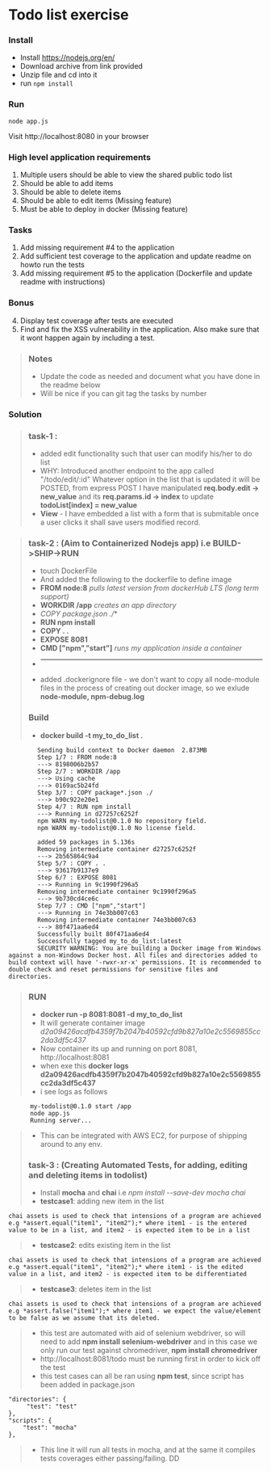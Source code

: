 # Todo list exercise

### Install

- Install https://nodejs.org/en/
- Download archive from link provided
- Unzip file and cd into it
- run `npm install`

### Run
`node app.js`

Visit http://localhost:8080 in your browser

### High level application requirements
1. Multiple users should be able to view the shared public todo list
2. Should be able to add items
3. Should be able to delete items
4. Should be able to edit items (Missing feature)
5. Must be able to deploy in docker (Missing feature)

### Tasks
1. Add missing requirement #4 to the application
2. Add sufficient test coverage to the application and update readme on howto run the tests
3. Add missing requirement #5 to the application (Dockerfile and update readme with instructions)

### Bonus
4. Display test coverage after tests are executed
5. Find and fix the XSS vulnerability in the application. Also make sure that it wont happen again by including a test.

> ### Notes
> - Update the code as needed and document what you have done in the readme below
> - Will be nice if you can git tag the tasks by number

### Solution
> ### task-1 : 
> - added edit functionality such that user can modify his/her to do list 
> - WHY: Introduced another endpoint to the app called "/todo/edit/:id"
               Whatever option in the list that is updated it will be POSTED, from express POST I have manipulated **req.body.edit -> new_value** and its **req.params.id -> index** to update
               **todoList[index] = new_value**
> - **View** - I have embedded a list with a form that is submitable once a user clicks it shall save users modified record. 

> ### task-2 : (Aim to Containerized Nodejs app) i.e **BUILD->SHIP->RUN**
> - touch DockerFile
> - And added the following to the dockerfile to define image
> - **FROM node:8** *pulls latest version from dockerHub LTS (long term support)*
> - **WORKDIR /app** *creates an app directory*
> - **COPY package*.json ./**
> - **RUN npm install**
> - **COPY . .**
> - **EXPOSE 8081**
> - **CMD ["npm","start"]** *runs my application inside a container*
> - ****
> - added .dockerignore file - we don't want to copy all node-module files in the process of creating out docker image, so we exlude **node-module, npm-debug.log**
> ### Build
> - **docker build -t my_to_do_list .**

            Sending build context to Docker daemon  2.873MB
            Step 1/7 : FROM node:8
            ---> 8198006b2b57
            Step 2/7 : WORKDIR /app
            ---> Using cache
            ---> 0169ac5b24fd
            Step 3/7 : COPY package*.json ./
            ---> b90c922e20e1
            Step 4/7 : RUN npm install
            ---> Running in d27257c6252f
            npm WARN my-todolist@0.1.0 No repository field.
            npm WARN my-todolist@0.1.0 No license field.

            added 59 packages in 5.136s
            Removing intermediate container d27257c6252f
            ---> 2b565864c9a4
            Step 5/7 : COPY . .
            ---> 93617b9137e9
            Step 6/7 : EXPOSE 8081
            ---> Running in 9c1990f296a5
            Removing intermediate container 9c1990f296a5
            ---> 9b730cd4ce6c
            Step 7/7 : CMD ["npm","start"]
            ---> Running in 74e3bb007c63
            Removing intermediate container 74e3bb007c63
            ---> 80f471aa6ed4
            Successfully built 80f471aa6ed4
            Successfully tagged my_to_do_list:latest
            SECURITY WARNING: You are building a Docker image from Windows against a non-Windows Docker host. All files and directories added to build context will have '-rwxr-xr-x' permissions. It is recommended to double check and reset permissions for sensitive files and directories.

> ### RUN
> - **docker run -p 8081:8081 -d my_to_do_list**
> - It will generate container image *d2a09426acdfb4359f7b2047b40592cfd9b827a10e2c5569855cc2da3df5c437*
> - Now container its up and running on port 8081, http://localhost:8081
> - when exe this **docker logs d2a09426acdfb4359f7b2047b40592cfd9b827a10e2c5569855cc2da3df5c437**
> - i see logs as follows
         
          my-todolist@0.1.0 start /app
          node app.js
          Running server...


> - This can be integrated with AWS EC2, for purpose of shipping around to any env.
> ### task-3 : (Creating Automated Tests, for adding, editing and deleting items in todolist)
> - Install **mocha** and **chai** i.e *npm install --save-dev mocha chai*
> - **testcase1**: adding new item in the list

    chai assets is used to check that intensions of a program are achieved e.g *assert.equal("item1", "item2");* where item1 - is the entered value to be in a list, and item2 - is expected item to be in a list 

> - **testcase2**: edits existing item in the list

    chai assets is used to check that intensions of a program are achieved e.g *assert.equal("item1", "item2");* where item1 - is the edited value in a list, and item2 - is expected item to be differentiated  

> - **testcase3**: deletes item in the list

    chai assets is used to check that intensions of a program are achieved e.g *assert.false("item1");* where item1 - we expect the value/element to be false as we assume that its deleted.  

> - this test are automated with aid of selenium webdriver, so will need to add **npm install selenium-webdriver** and in this case we only         run our test against chromedriver, **npm install chromedriver**
> - http://localhost:8081/todo must be running first in order to kick off the test 
> - this test cases can all be ran using **npm test**, since script has been added in package.json 
    
    "directories": {
         "test": "test"
    },
    "scripts": {
        "test": "mocha"
    },

> - This line it will run all tests in mocha, and at the same it compiles tests coverages either passing/failing.
DD
